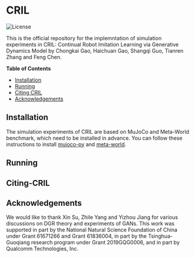 # CRIL
![License](https://img.shields.io/badge/license-MIT-blue.svg)

This is the official repository for the implemntation of simulation experiments in CRIL: Continual Robot Imitation Learning via Generative Dynamics Model by Chongkai Gao, Haichuan Gao, Shangqi Guo, Tianren Zhang and Feng Chen.

__Table of Contents__
- [Installation](#installation)
- [Running](#running)
- [Citing CRIL](#citing-cril)
- [Acknowledgements](#acknowledgements)


## Installation
The simulation experiments of CRIL are based on MuJoCo and Meta-World benchmark, which need to be installed in advance. You can follow these instructions to install [mujoco-py](https://github.com/openai/mujoco-py#install-mujoco) and [meta-world](https://github.com/rlworkgroup/metaworld).


## Running

## Citing-CRIL

## Acknowledgements
We would like to thank Xin Su, Zhile Yang and Yizhou
Jiang for various discussions on DGR theory and experiments
of GANs. This work was supported in part by the National
Natural Science Foundation of China under Grant 61671266
and Grant 61836004, in part by the Tsinghua-Guoqiang
research program under Grant 2019GQG0006, and in part by
Qualcomm Technologies, Inc.
